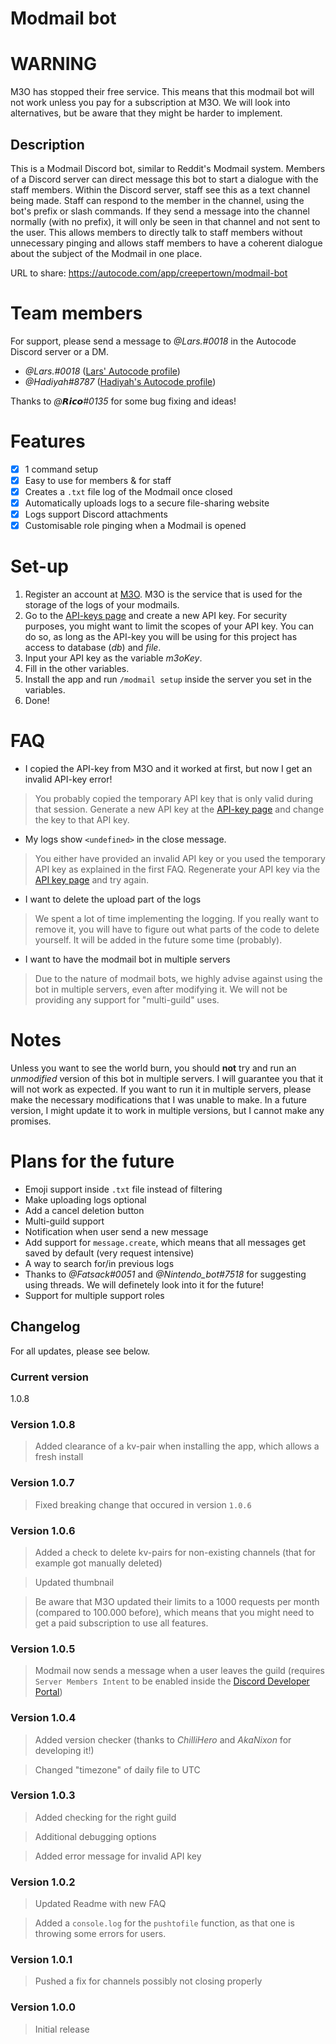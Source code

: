 # Modmail bot

# WARNING
M3O has stopped their free service. This means that this modmail bot will not work unless you pay for a subscription at M3O. We will look into alternatives, but be aware that they might be harder to implement.

## Description
This is a Modmail Discord bot, similar to Reddit's Modmail system. 
Members of a Discord server can direct message this bot to start a dialogue with the staff members. 
Within the Discord server, staff see this as a text channel being made. Staff can respond to the member in the channel, using the bot's prefix or slash commands.
If they send a message into the channel normally (with no prefix), it will only be seen in that channel and not sent to the user. 
This allows members to directly talk to staff members without unnecessary pinging and allows staff members to have a coherent dialogue about the subject of the Modmail in one place.

URL to share: https://autocode.com/app/creepertown/modmail-bot

# Team members
For support, please send a message to *@Lars.#0018* in the Autocode Discord server or a DM.
- *@Lars.#0018* ([Lars' Autocode profile](https://autocode.com/CreeperTown))
- *@Hadiyah#8787* ([Hadiyah's Autocode profile](https://autocode.com/hadiyah))

Thanks to *@𝙍𝙞𝙘𝙤#0135* for some bug fixing and ideas!

# Features
- [x] 1 command setup
- [x] Easy to use for members & for staff
- [x] Creates a `.txt` file log of the Modmail once closed
- [x] Automatically uploads logs to a secure file-sharing website
- [x] Logs support Discord attachments
- [x] Customisable role pinging when a Modmail is opened

# Set-up
1. Register an account at [M3O](https://m3o.com/register). M3O is the service that is used for the storage of the logs of your modmails.
1. Go to the [API-keys page](https://m3o.com/account/keys) and create a new API key. For security purposes, you might want to limit the scopes of your API key. You can do so, as long as the API-key you will be using for this project has access to database (*db*) and *file*.
1. Input your API key as the variable *m3oKey*.
1. Fill in the other variables. 
1. Install the app and run `/modmail setup` inside the server you set in the variables.
1. Done!

# FAQ
- I copied the API-key from M3O and it worked at first, but now I get an invalid API-key error!
> You probably copied the temporary API key that is only valid during that session. Generate a new API key at the [API-key page](https://m3o.com/account/keys) and change the key to that API key.

- My logs show `<undefined>` in the close message.
> You either have provided an invalid API key or you used the temporary API key as explained in the first FAQ. Regenerate your API key via the [API key page](https://m3o.com/account/keys) and try again.

- I want to delete the upload part of the logs
> We spent a lot of time implementing the logging. If you really want to remove it, you will have to figure out what parts of the code to delete yourself. It will be added in the future some time (probably).

- I want to have the modmail bot in multiple servers
> Due to the nature of modmail bots, we highly advise against using the bot in multiple servers, even after modifying it. We will not be providing any support for "multi-guild" uses.

# Notes
Unless you want to see the world burn, you should **not** try and run an *unmodified* version of this bot in multiple servers. I will guarantee you that it will not work as expected. If you want to run it in multiple servers, please make the necessary modifications that I was unable to make. In a future version, I might update it to work in multiple versions, but I cannot make any promises.

# Plans for the future
- Emoji support inside `.txt` file instead of filtering
- Make uploading logs optional
- Add a cancel deletion button
- Multi-guild support
- Notification when user send a new message
- Add support for `message.create`, which means that all messages get saved by default (very request intensive)
- A way to search for/in previous logs
- Thanks to *@Fatsack#0051* and *@Nintendo_bot#7518* for suggesting using threads. We will definetely look into it for the future!
- Support for multiple support roles

## Changelog
For all updates, please see below.

### Current version
1.0.8

### Version 1.0.8
> Added clearance of a kv-pair when installing the app, which allows a fresh install

### Version 1.0.7
> Fixed breaking change that occured in version `1.0.6`

### Version 1.0.6
> Added a check to delete kv-pairs for non-existing channels (that for example got manually deleted)

> Updated thumbnail

> Be aware that M3O updated their limits to a 1000 requests per month (compared to 100.000 before), which means that you might need to get a paid subscription to use all features.

### Version 1.0.5
> Modmail now sends a message when a user leaves the guild (requires `Server Members Intent` to be enabled inside the [Discord Developer Portal](https://file.coffee/u/nvqCZwSe8H_lTE.png))

### Version 1.0.4
> Added version checker (thanks to *ChilliHero* and *AkaNixon* for developing it!)

> Changed "timezone" of daily file to UTC

### Version 1.0.3
> Added checking for the right guild

> Additional debugging options

> Added error message for invalid API key

### Version 1.0.2
> Updated Readme with new FAQ

> Added a `console.log` for the `pushtofile` function, as that one is throwing some errors for users. 

### Version 1.0.1
> Pushed a fix for channels possibly not closing properly

### Version 1.0.0
> Initial release